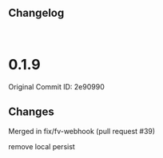 ## Changelog

<br/>

# 0.1.9

Original Commit ID: 2e90990

## Changes
Merged in fix&#x2F;fv-webhook (pull request #39)

remove local persist
